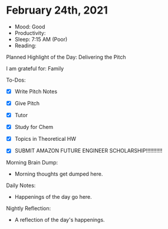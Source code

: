 # February 24th, 2021

- Mood: Good
- Productivity: 
- Sleep: 7:15 AM (Poor)
- Reading: 

Planned Highlight of the Day: Delivering the Pitch

I am grateful for: Family

To-Dos:
- [x] Write Pitch Notes
- [x] Give Pitch
- [x] Tutor
- [x] Study for Chem
- [x] Topics in Theoretical HW
- [x] SUBMIT AMAZON FUTURE ENGINEER SCHOLARSHIP!!!!!!!!!!!


Morning Brain Dump:
- Morning thoughts get dumped here.

Daily Notes:
- Happenings of the day go here.


Nightly Reflection: 
- A reflection of the day's happenings.





